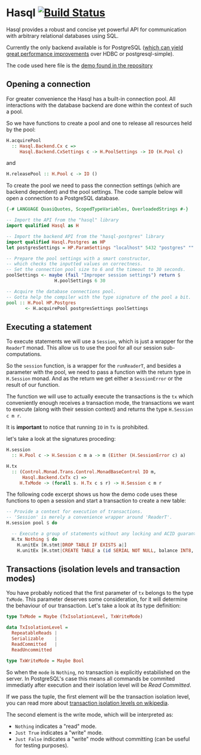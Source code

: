 # Hasql [![Build Status](https://travis-ci.org/nikita-volkov/hasql.svg?branch=master)](https://travis-ci.org/nikita-volkov/hasql)


Hasql provides a robust and concise yet powerful API for communication with arbitrary relational databases using SQL. 

Currently the only backend available is for PostgreSQL ([which can yield great performance improvements](https://nikita-volkov.github.io/hasql-benchmarks/) over HDBC or postgresql-simple).

The code used here file is the [demo found in the repository](https://github.com/nikita-volkov/hasql/blob/master/demo/Main.hs)

## Opening a connection

For greater convenience the Hasql has a built-in connection pool. All interactions with the database backend are done within the context of such a pool. 

So we have functions to create a pool and one to release all resources held by the pool:

```haskell
H.acquirePool
  :: Hasql.Backend.Cx c =>
     Hasql.Backend.CxSettings c -> H.PoolSettings -> IO (H.Pool c)
```

and

```haskell
H.releasePool :: H.Pool c -> IO ()
```

To create the pool we need to pass the connection settings (which are backend dependent) and the pool settings. The code sample below will open a connection to a PostgreSQL database.

```haskell
{-# LANGUAGE QuasiQuotes, ScopedTypeVariables, OverloadedStrings #-}

-- Import the API from the "hasql" library
import qualified Hasql as H

-- Import the backend API from the "hasql-postgres" library
import qualified Hasql.Postgres as HP
let postgresSettings = HP.ParamSettings "localhost" 5432 "postgres" "" "postgres"

-- Prepare the pool settings with a smart constructor,
-- which checks the inputted values on correctness.
-- Set the connection pool size to 6 and the timeout to 30 seconds.
poolSettings <- maybe (fail "Improper session settings") return $ 
                  H.poolSettings 6 30

-- Acquire the database connections pool.
-- Gotta help the compiler with the type signature of the pool a bit.
pool :: H.Pool HP.Postgres 
       <- H.acquirePool postgresSettings poolSettings
```

## Executing a statement

To execute statements we will use a ```Session```, which is just a wrapper for the ```ReaderT``` monad.
This allow us to use the pool for all our session sub-computations.

So the ```session``` function, is a wrapper for the ```runReaderT```, and besides a parameter with the pool, 
we need to pass a function with the return type in ```H.Session``` monad. And as the return we get 
either a ```SessionError``` or the result of our function. 

The function we will use to actually execute the transactions is the ```tx```
which conveniently enough receives a transaction mode, the transactions we want to execute (along with their session context) 
and returns the type ```H.Session c m r```.

It is **important** to notice that running ```IO``` in ```Tx``` is prohibited. 

let's take a look at the signatures proceding:

```haskell
H.session
  :: H.Pool c -> H.Session c m a -> m (Either (H.SessionError c) a)

H.tx
  :: (Control.Monad.Trans.Control.MonadBaseControl IO m,
      Hasql.Backend.CxTx c) =>
     H.TxMode -> (forall s. H.Tx c s r) -> H.Session c m r
```

The following code excerpt shows us how the demo code uses these functions to open a 
session and start a transaction to create a new table:

```haskell
-- Provide a context for execution of transactions.
-- 'Session' is merely a convenience wrapper around 'ReaderT'.
H.session pool $ do

  -- Execute a group of statements without any locking and ACID guarantees:
  H.tx Nothing $ do
    H.unitEx [H.stmt|DROP TABLE IF EXISTS a|]
    H.unitEx [H.stmt|CREATE TABLE a (id SERIAL NOT NULL, balance INT8, PRIMARY KEY (id))|]
```

## Transactions (isolation levels and transaction modes)

You have probably noticed that the first parameter of ```tx``` belongs to the type ```TxMode```.
This parameter deserves some consideration, for it will determine the behaviour of our transaction.
Let's take a look at its type definition:

```haskell
type TxMode = Maybe (TxIsolationLevel, TxWriteMode)

data TxIsolationLevel =
  RepeatableReads |
  Serializable    |
  ReadCommitted   |
  ReadUncommitted

type TxWriteMode = Maybe Bool
```

So when the ```mode``` is ```Nothing```, no transaction is explicitly estabilished on the server.
In PostgreSQL's case this means all commands be commited immediatly after execution 
and their isolation level will be *Read Committed*.

If we pass the tuple, the first element will be the transaction isolation level, you can read more about 
[transaction isolation levels on wikipedia](https://en.wikipedia.org/wiki/Isolation_(database_systems)#Isolation_levels).

The second element is the write mode, which will be interpreted as:

 * ```Nothing``` indicates a "read" mode.
 * ```Just True``` indicates a "write" mode.
 * ```Just False``` indicates a "write" mode without committing (can be useful for testing purposes).

